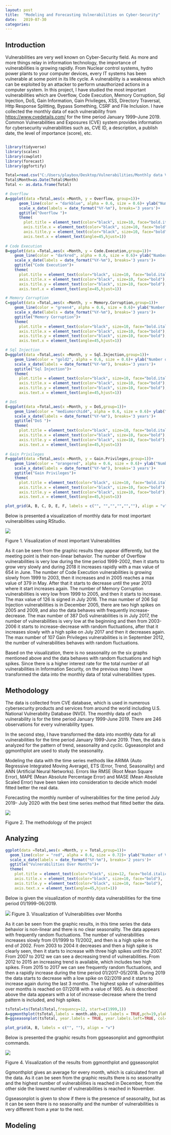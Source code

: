 ```yaml
---
layout: post
title:  "Modeling and Forecasting Vulnerabilities on Cyber-Security"
date:   2019-07-30
categories: 
---
```

## Introduction
Vulnerabilities are very well known on Cyber-Security field. As more and more things relay in information technology, the importance of vulnerabilities is growing rapidly. From Nuclear control systems, hydro power plants to your computer devices, every IT systems has been vulnerable at some point in its life cycle. A vulnerability is a weakness which can be exploited by an attacker to perform unauthorized actions in a computer system. In this project, I have studied the most important vulnerabilities which are Overflow, Code Execution, Memory Corruption, Sql Injection, DoS, Gain Information, Gain Privileges, XSS, Directory Traversal, Http Response Splitting, Bypass Something, CSRF and File Inclusion. I have collected the monthly data of each vulnerability from https://www.cvedetails.com/ for the time period January 1999–June 2019. Common Vulnerabilities and Exposures (CVE) system provides information for cybersecurity vulnerabilities such as, CVE ID, a description, a publish date, the level of importance (score), etc. 

```R

library(tidyverse)
library(scales)
library(cowplot)
library(forecast)
library(ggfortify)

Total=read.csv("C:/Users/playbox/Desktop/Vulnerabilities/Monthly data Vulnerabilitiesb - Total.csv")
Total$Month=as.Date(Total$Month)
Total <- as.data.frame(Total)

# Overflow
A=ggplot(data =Total,aes(x =Month, y = Overflow, group=1))+
      geom_line(color = "darkblue", alpha = 0.6, size = 0.6)+ ylab("Number of Vuln.")+xlab("Time")+
      scale_x_date(labels = date_format("%Y-%m"), breaks='3 years')+
      ggtitle("Overflow ")+
      theme(
        plot.title = element_text(color="black", size=10, face="bold.italic"),
        axis.title.x = element_text(color="black", size=10, face="bold"),
        axis.title.y = element_text(color="black", size=10, face="bold"),
        axis.text.x = element_text(angle=45,hjust=1))
  
# Code Execution
B=ggplot(data =Total,aes(x =Month, y = Code.Execution,group=1))+
    geom_line(color = "darkred", alpha = 0.6, size = 0.6)+ ylab("Number of Vuln.")+xlab("Time")+
    scale_x_date(labels = date_format("%Y-%m"), breaks='3 years')+
    ggtitle("Code Execution")+
    theme(
      plot.title = element_text(color="black", size=10, face="bold.italic"),
      axis.title.x = element_text(color="black", size=10, face="bold"),
      axis.title.y = element_text(color="black", size=10, face="bold"),
      axis.text.x = element_text(angle=45,hjust=1))

# Memory Corruption
C=ggplot(data =Total,aes(x =Month, y = Memory.Corruption,group=1))+
    geom_line(color = "green4", alpha = 0.6, size = 0.6)+ ylab("Number of Vuln.")+xlab("Time")+
    scale_x_date(labels = date_format("%Y-%m"), breaks='3 years')+
    ggtitle("Memory Corruption")+
    theme(
      plot.title = element_text(color="black", size=10, face="bold.italic"),
      axis.title.x = element_text(color="black", size=10, face="bold"),
      axis.title.y = element_text(color="black", size=10, face="bold"),
      axis.text.x = element_text(angle=45,hjust=1))

# Sql Injection
D=ggplot(data =Total,aes(x =Month, y = Sql.Injection,group=1))+
    geom_line(color = "gold2", alpha = 0.6, size = 0.6)+ ylab("Number of Vuln.")+xlab("Time")+
    scale_x_date(labels = date_format("%Y-%m"), breaks='3 years')+
    ggtitle("Sql Injection")+
    theme(
      plot.title = element_text(color="black", size=10, face="bold.italic"),
      axis.title.x = element_text(color="black", size=10, face="bold"),
      axis.title.y = element_text(color="black", size=10, face="bold"),
      axis.text.x = element_text(angle=45,hjust=1))

# DoS
E=ggplot(data =Total,aes(x =Month, y = DoS,group=1))+
    geom_line(color = "mediumorchid4", alpha = 0.6, size = 0.6)+ ylab("Number of Vuln.")+xlab("Time")+
    scale_x_date(labels = date_format("%Y-%m"), breaks='3 years')+
    ggtitle("DoS ")+
    theme(
      plot.title = element_text(color="black", size=10, face="bold.italic"),
      axis.title.x = element_text(color="black", size=10, face="bold"),
      axis.title.y = element_text(color="black", size=10, face="bold"),
      axis.text.x = element_text(angle=45,hjust=1))
  
# Gain Privileges 
F=ggplot(data =Total,aes(x =Month, y = Gain.Privileges,group=1))+
    geom_line(color = "orangered", alpha = 0.6, size = 0.6)+ ylab("Number of Vuln.")+xlab("Time")+
    scale_x_date(labels = date_format("%Y-%m"), breaks='3 years')+
    ggtitle("Gain Privileges")+
    theme(
      plot.title = element_text(color="black", size=10, face="bold.italic"),
      axis.title.x = element_text(color="black", size=10, face="bold"),
      axis.title.y = element_text(color="black", size=10, face="bold"),
      axis.text.x = element_text(angle=45,hjust=1))

plot_grid(A, B, C, D, E, F, labels = c("", "","","","",""), align = "v")

```

Below is presented a visualization of monthly data for most important vulnerabilities using RStudio. 

![](../public/DiffVulnerabilitiesOverMonths.png)

Figure 1. Visualization of most important Vulnerabilities

As it can be seen from the graphic results they appear differently, but the meeting point is their non-linear behavior. The number of Overflow vulnerabilities is very low during the time period 1999-2002, then it starts to grow very slowly and during 2018 it increases rapidly with a max value of 654 in June.  The number of Code Execution vulnerabilities is growing slowly from 1999 to 2003, then it increases and in 2005 reaches a max value of 379 in May. After that it starts to decrease until the year 2013 where it start increases again. The number of Memory Corruption vulnerabilities is very low from 1999 to 2005, and then it starts to increase. The max value of 126 is signed in July 2016. The max number of 206 Sql Injection vulnerabilities is in December 2005, there are two high spikes on 2005 and 2009, and also the data behaves with frequently increase-decrease. The max number of 387 DoS vulnerabilities is in July 2017, the number of vulnerabilities is very low at the beginning and then from 2003-2006 it starts to increase-decrease with random fluctuations, after that it increases slowly with a high spike on July 2017 and then it decreases again. The max number of 107 Gain Privileges vulnerabilities is in September 2012, the number of vulnerabilities behaves with random fluctuations.

Based on the visualization, there is no seasonality on the six graphs mentioned above and the data behaves with random fluctuations and high spikes. Since there is a higher interest rate for the total number of all vulnerabilities in Information Security, on the previous step I have transformed the data into the monthly data of total vulnerabilities types.

## Methodology

The data is collected from CVE database, which is used in numerous cybersecurity products and services from around the world including U.S. National Vulnerability Database (NVD). The monthly data of each vulnerability is for the time period January 1999-June 2019. There are 246 observations for every vulnerability types.

In the second step, I have transformed the data into monthly data for all vulnerabilities for the time period January 1999-June 2019.
Then, the data is analyzed for the pattern of trend, seasonality and cyclic. Ggseasonplot and ggmonthplot are used to study the seasonality.

Modeling the data with the time series methods like ARIMA (Auto Regressive Integrated Moving Average), ETS (Error, Trend, Seasonality) and ANN (Artificial Neural Networks). Errors like RMSE (Root Mean Square Error), MAPE (Mean Absolute Percentage Error) and MASE (Mean Absolute Scaled Error) have been taken into consideration to decide which model fitted better the real data.

Forecasting the monthly number of vulnerabilities for the time period July 2019- July 2020 with the best time series method that fitted better the data. 

![](../public/Methodology.png)

Figure 2. The methodology of the project

## Analyzing

```R
ggplot(data =Total,aes(x =Month, y = Total,group=1))+
  geom_line(color = "red", alpha = 0.6, size = 0.72)+ ylab("Number of Vulnerabilities")+xlab("Time")+
  scale_x_date(labels = date_format("%Y-%m"), breaks='2 years')+
  ggtitle("Vulnerabilities Over Months")+
  theme(
    plot.title = element_text(color="black", size=12, face="bold.italic"),
    axis.title.x = element_text(color="black", size=10, face="bold"),
    axis.title.y = element_text(color="black", size=10, face="bold"),
    axis.text.x = element_text(angle=45,hjust=1))
```  
  
Below is given the visualization of monthly data vulnerabilities for the time period 01/1999-06/2019.

![](../public/Real-Data.png)
Figure 3. Visualization of Vulnerabilities over Months 

As it can be seen from the graphic results, in this time series the data behavior is non-linear and there is no clear seasonality. The data appears with frequently random fluctuations. The number of vulnerabilities increases slowly from 01/1999 to 11/2002, and then is a high spike on the end of 2002. From 2003 to 2004 it decreases and then a high spike is clearly seen, then it starts to increase with three high spikes until the 2007. From 2007 to 2012 we can see a decreasing trend of vulnerabilities. From 2012 to 2015 an increasing trend is available, which includes two high spikes. From 2015 to 2017 we can see frequently random fluctuations, and then a rapidly increase during the time period 01/2017-05/2018. During 2019 the data starts to decrease with a low spike on 02/2019 and it starts to increase again during the last 3 months. The highest spike of vulnerabilities over months is reached on 07/2018 with a value of 1665. As is described above the data appears with a lot of increase-decrease where the trend pattern is included, and high spikes.

```R
tsTotal=ts(Total$Total,frequency=12, start=c(1999,1))
A=ggmonthplot(tsTotal,labels = month.abb,year.labels = TRUE,pch=19,ylab="Number of Vulnerabilities", main = "")
B=ggseasonplot(tsTotal, year.labels = TRUE, year.labels.left=TRUE, col=1:40, pch=19, main = "", xlab = "Month", ylab = "Number of Vulnerabilities")

plot_grid(A, B, labels = c("", ""), align = "v")
```

Below is presented the graphic results from ggseasonplot and ggmonthplot commands.

![](../public/ggmonthplot-ggseasonplot.png)

Figure 4. Visualization of the results from ggmonthplot and ggseasonplot

Ggmonthplot gives an average for every month, which is calculated from all the data. As it can be seen from the graphic results there is no seasonality and the highest number of vulnerabilities is reached in December, from the other side the lowest number of vulnerabilities is reached in November.

Ggseasonplot is given to show if there is the presence of seasonality, but as it can be seen there is no seasonality and the number of vulnerabilities is very different from a year to the next. 

## Modeling
